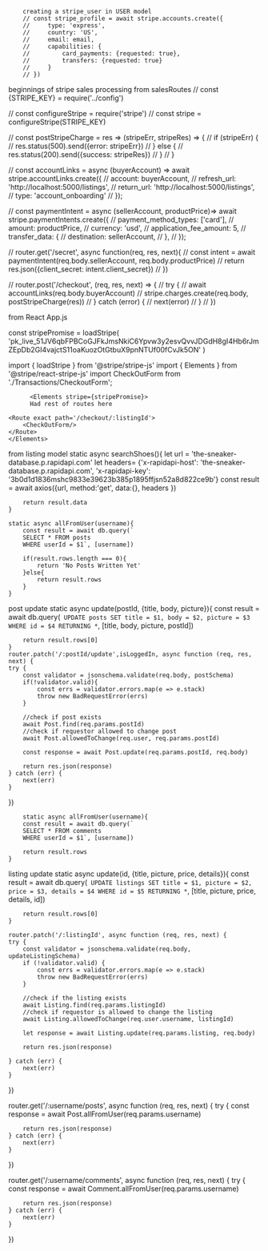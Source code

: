         creating a stripe_user in USER model
        // const stripe_profile = await stripe.accounts.create({
        //     type: 'express',
        //     country: 'US',
        //     email: email,
        //     capabilities: {
        //         card_payments: {requested: true},
        //         transfers: {requested: true}
        //     }
        // })

beginnings of stripe sales processing from salesRoutes
// const {STRIPE_KEY} = require('../config')

// const configureStripe = require('stripe')
// const stripe = configureStripe(STRIPE_KEY)

// const postStripeCharge = res => (stripeErr, stripeRes) => {
//   if (stripeErr) {
//     res.status(500).send({error: stripeErr})
//   } else {
//     res.status(200).send({success: stripeRes})
//   }
// }

// const accountLinks = async (buyerAccount) =>  await stripe.accountLinks.create({
//     account: buyerAccount,
//     refresh_url: 'http://localhost:5000/listings',
//     return_url: 'http://localhost:5000/listings',
//     type: 'account_onboarding'
// });

// const paymentIntent = async (sellerAccount, productPrice)=> await stripe.paymentIntents.create({
//     payment_method_types: ['card'],
//     amount: productPrice,
//     currency: 'usd',
//     application_fee_amount: 5,
//     transfer_data: {
//       destination: sellerAccount,
//     },
//   });

// router.get('/secret', async function(req, res, next){
//     const intent = await paymentIntent(req.body.sellerAccount, req.body.productPrice)
//     return res.json({client_secret: intent.client_secret})
// })

// router.post('/checkout', (req, res, next) => {
//   try {
//     await accountLinks(req.body.buyerAccount)
//     stripe.charges.create(req.body, postStripeCharge(res))
//   } catch (error) {
//     next(error)
//   }
// })

from React App.js

const stripePromise = 
loadStripe(
  'pk_live_51JV6qbFPBCoGJFkJmsNkiC6Ypvw3y2esvQvvJDGdH8gI4Hb6rJmZEpDb2GI4vajctS11oaKuozOtGtbuX9pnNTUf00fCvJk5ON'
  )

  import { loadStripe } from '@stripe/stripe-js'
import { Elements } from '@stripe/react-stripe-js'
import CheckOutForm from './Transactions/CheckoutForm';


          <Elements stripe={stripePromise}>
          Had rest of routes here

    <Route exact path='/checkout/:listingId'>
        <CheckOutForm/>
    </Route>
    </Elements>


from listing model
    static async searchShoes(){
        let url = 'the-sneaker-database.p.rapidapi.com'
        let headers= {'x-rapidapi-host': 'the-sneaker-database.p.rapidapi.com',
        'x-rapidapi-key': '3b0d1d1836mshc9833e39623b385p1895ffjsn52a8d822ce9b'}
        const result = await axios({url, method:'get', data:{}, headers })

        return result.data
    }

    static async allFromUser(username){
        const result = await db.query(`
        SELECT * FROM posts
        WHERE userId = $1`, [username])

        if(result.rows.length === 0){
            return 'No Posts Written Yet'
        }else{
            return result.rows
        }
    }

post update
        static async update(postId, {title, body, picture}){
        const result = await db.query(`
        UPDATE posts
        SET title = $1, body = $2, picture = $3
        WHERE id = $4
        RETURNING *`, [title, body, picture, postId])

        return result.rows[0]
    }
    router.patch('/:postId/update',isLoggedIn, async function (req, res, next) {
    try {
        const validator = jsonschema.validate(req.body, postSchema)
        if(!validator.valid){
            const errs = validator.errors.map(e => e.stack)
            throw new BadRequestError(errs)
        }

        //check if post exists
        await Post.find(req.params.postId)
        //check if requestor allowed to change post
        await Post.allowedToChange(req.user, req.params.postId)

        const response = await Post.update(req.params.postId, req.body)

        return res.json(response)
    } catch (err) {
        next(err)
    }
})

        static async allFromUser(username){
        const result = await db.query(`
        SELECT * FROM comments
        WHERE userId = $1`, [username])

        return result.rows
    }
    
listing update
        static async update(id, {title, picture, price, details}){
        const result = await db.query(`
        UPDATE listings
        SET title = $1,
            picture = $2,
            price = $3,
            details = $4
        WHERE id = $5
        RETURNING *`, [title, picture, price, details, id])

        return result.rows[0]
    }

    router.patch('/:listingId', async function (req, res, next) {
    try {
        const validator = jsonschema.validate(req.body, updateListingSchema)
        if (!validator.valid) {
            const errs = validator.errors.map(e => e.stack)
            throw new BadRequestError(errs)
        }

        //check if the listing exists
        await Listing.find(req.params.listingId)
        //check if requestor is allowed to change the listing
        await Listing.allowedToChange(req.user.username, listingId)

        let response = await Listing.update(req.params.listing, req.body)

        return res.json(response)

    } catch (err) {
        next(err)
    }
})

router.get('/:username/posts', async function (req, res, next) {
    try {
        const response = await Post.allFromUser(req.params.username)

        return res.json(response)
    } catch (err) {
        next(err)
    }
})

router.get('/:username/comments', async function (req, res, next) {
    try {
        const response = await Comment.allFromUser(req.params.username)

        return res.json(response)
    } catch (err) {
        next(err)
    }
})